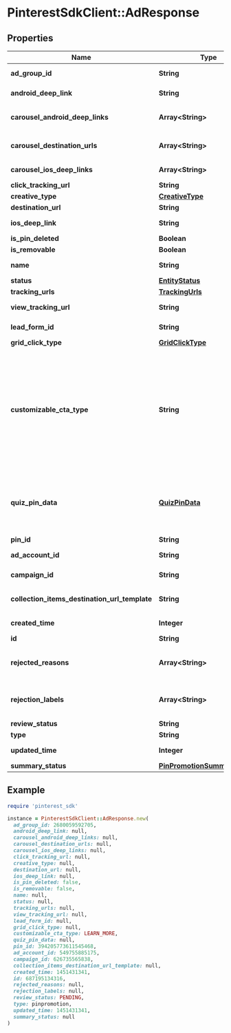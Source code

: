 # PinterestSdkClient::AdResponse

## Properties

| Name | Type | Description | Notes |
| ---- | ---- | ----------- | ----- |
| **ad_group_id** | **String** | ID of the ad group that contains the ad. | [optional] |
| **android_deep_link** | **String** | Deep link URL for Android devices. | [optional] |
| **carousel_android_deep_links** | **Array&lt;String&gt;** | Comma-separated deep links for the carousel pin on Android. | [optional] |
| **carousel_destination_urls** | **Array&lt;String&gt;** | Comma-separated destination URLs for the carousel pin to promote. | [optional] |
| **carousel_ios_deep_links** | **Array&lt;String&gt;** | Comma-separated deep links for the carousel pin on iOS. | [optional] |
| **click_tracking_url** | **String** | Tracking url for the ad clicks. | [optional] |
| **creative_type** | [**CreativeType**](CreativeType.md) |  | [optional] |
| **destination_url** | **String** | Destination URL. | [optional] |
| **ios_deep_link** | **String** | Deep link URL for iOS devices. | [optional] |
| **is_pin_deleted** | **Boolean** | Is original pin deleted? | [optional] |
| **is_removable** | **Boolean** | Is pin repinnable? | [optional] |
| **name** | **String** | Name of the ad - 255 chars max. | [optional] |
| **status** | [**EntityStatus**](EntityStatus.md) |  | [optional] |
| **tracking_urls** | [**TrackingUrls**](TrackingUrls.md) |  | [optional] |
| **view_tracking_url** | **String** | Tracking URL for ad impressions. | [optional] |
| **lead_form_id** | **String** | Lead form ID for lead ad generation. | [optional] |
| **grid_click_type** | [**GridClickType**](GridClickType.md) |  | [optional] |
| **customizable_cta_type** | **String** | Select a call to action (CTA) to display below your ad. Available only for ads with direct links enabled. CTA options for consideration and conversion campaigns are LEARN_MORE, SHOP_NOW, BOOK_NOW, SIGN_UP, VISIT_SITE, BUY_NOW, GET_OFFER, ORDER_NOW, ADD_TO_CART (for conversion campaigns with add to cart conversion events only) | [optional] |
| **quiz_pin_data** | [**QuizPinData**](QuizPinData.md) | Before creating a quiz ad, you must create an organic Pin using POST/Create Pin for each result in the quiz. Quiz ads cannot be saved by a Pinner. Quiz ad results can be saved. | [optional] |
| **pin_id** | **String** | Pin ID. | [optional] |
| **ad_account_id** | **String** | The ID of the advertiser that this ad belongs to. | [optional] |
| **campaign_id** | **String** | ID of the ad campaign that contains this ad. | [optional] |
| **collection_items_destination_url_template** | **String** | Destination URL template for all items within a collections drawer. | [optional] |
| **created_time** | **Integer** | Pin creation time. Unix timestamp in seconds. | [optional] |
| **id** | **String** | The ID of this ad. | [optional] |
| **rejected_reasons** | **Array&lt;String&gt;** | Enum reason why the pin was rejected. Returned if &lt;code&gt;review_status&lt;/code&gt; is \&quot;REJECTED\&quot;. | [optional] |
| **rejection_labels** | **Array&lt;String&gt;** | Text reason why the pin was rejected. Returned if &lt;code&gt;review_status&lt;/code&gt; is \&quot;REJECTED\&quot;. | [optional] |
| **review_status** | **String** | Ad review status | [optional] |
| **type** | **String** | Always \&quot;ad\&quot;. | [optional] |
| **updated_time** | **Integer** | Last update time. Unix timestamp in seconds. | [optional] |
| **summary_status** | [**PinPromotionSummaryStatus**](PinPromotionSummaryStatus.md) | Ad summary status | [optional] |

## Example

```ruby
require 'pinterest_sdk'

instance = PinterestSdkClient::AdResponse.new(
  ad_group_id: 2680059592705,
  android_deep_link: null,
  carousel_android_deep_links: null,
  carousel_destination_urls: null,
  carousel_ios_deep_links: null,
  click_tracking_url: null,
  creative_type: null,
  destination_url: null,
  ios_deep_link: null,
  is_pin_deleted: false,
  is_removable: false,
  name: null,
  status: null,
  tracking_urls: null,
  view_tracking_url: null,
  lead_form_id: null,
  grid_click_type: null,
  customizable_cta_type: LEARN_MORE,
  quiz_pin_data: null,
  pin_id: 394205773611545468,
  ad_account_id: 549755885175,
  campaign_id: 626735565838,
  collection_items_destination_url_template: null,
  created_time: 1451431341,
  id: 687195134316,
  rejected_reasons: null,
  rejection_labels: null,
  review_status: PENDING,
  type: pinpromotion,
  updated_time: 1451431341,
  summary_status: null
)
```

